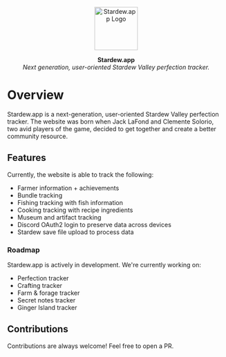 <p align="center">
    <img align=center src="https://raw.githubusercontent.com/stardewapp/stardew.app/main/public/icon.png" alt="Stardew.app Logo" width="100" /></br>
</p>

<p align="center">
    <strong>Stardew.app</strong></br>
    <i>Next generation, user-oriented Stardew Valley perfection tracker.</i>
</p>

# Overview
Stardew.app is a next-generation, user-oriented Stardew Valley perfection tracker. The website was born when Jack LaFond and Clemente Solorio, two avid players of the game, decided to get together and create a better community resource.

## Features
Currently, the website is able to track the following:
- Farmer information + achievements
- Bundle tracking
- Fishing tracking with fish information
- Cooking tracking with recipe ingredients
- Museum and artifact tracking
- Discord OAuth2 login to preserve data across devices
- Stardew save file upload to process data

### Roadmap
Stardew.app is actively in development. We're currently working on:
- Perfection tracker
- Crafting tracker
- Farm & forage tracker
- Secret notes tracker
- Ginger Island tracker

## Contributions
Contributions are always welcome! Feel free to open a PR.
